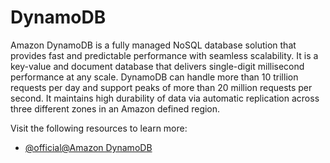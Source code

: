 # DynamoDB

Amazon DynamoDB is a fully managed NoSQL database solution that provides fast and predictable performance with seamless scalability. It is a key-value and document database that delivers single-digit millisecond performance at any scale. DynamoDB can handle more than 10 trillion requests per day and support peaks of more than 20 million requests per second. It maintains high durability of data via automatic replication across three different zones in an Amazon defined region.

Visit the following resources to learn more:

- [@official@Amazon DynamoDB](https://aws.amazon.com/dynamodb/)